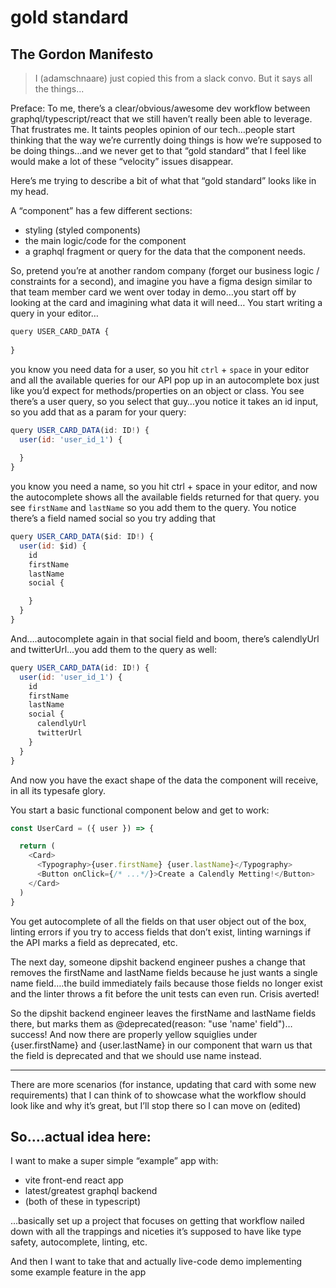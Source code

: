 # gold standard

## The Gordon Manifesto

> I (adamschnaare) just copied this from a slack convo. But it says all the things...

Preface: To me, there’s a clear/obvious/awesome dev workflow between graphql/typescript/react that we still haven’t really been able to leverage. That frustrates me. It taints peoples opinion of our tech…people start thinking that the way we’re currently doing things is how we’re supposed to be doing things…and we never get to that “gold standard” that I feel like would make a lot of these “velocity” issues disappear.


Here’s me trying to describe a bit of what that “gold standard” looks like in my head.


A “component” has a few different sections:
- styling (styled components)
- the main logic/code for the component
- a graphql fragment or query for the data that the component needs.


So, pretend you’re at another random company (forget our business logic / constraints for a second), and imagine you have a figma design similar to that team member card we went over today in demo…you start off by looking at the card and imagining what data it will need…
You start writing a query in your editor…

```js
query USER_CARD_DATA {
  
}
```

you know you need data for a user, so you hit `ctrl` + `space` in your editor and all the available queries for our API pop up in an autocomplete box just like you’d expect for methods/properties on an object or class.
You see there’s a user query, so you select that guy…you notice it takes an id input, so you add that as a param for your query:

```js
query USER_CARD_DATA(id: ID!) {
  user(id: 'user_id_1') {
    
  }
}
```

you know you need a name, so you hit ctrl + space in your editor, and now the autocomplete shows all the available fields returned for that query.
you see `firstName` and `lastName` so you add them to the query. You notice there’s a field named social so you try adding that

```js
query USER_CARD_DATA($id: ID!) {
  user(id: $id) {
    id
    firstName
    lastName
    social {

    }
  }
}
```

And….autocomplete again in that social field and boom, there’s calendlyUrl and twitterUrl…you add them to the query as well:

```js
query USER_CARD_DATA(id: ID!) {
  user(id: 'user_id_1') {
    id
    firstName
    lastName
    social {
      calendlyUrl
      twitterUrl
    }
  }
}
```

And now you have the exact shape of the data the component will receive, in all its typesafe glory.

You start a basic functional component below and get to work:

```js
const UserCard = ({ user }) => {

  return (
    <Card>
      <Typography>{user.firstName} {user.lastName}</Typography>
      <Button onClick={/* ...*/}>Create a Calendly Metting!</Button>
    </Card>
  )
}
```

You get autocomplete of all the fields on that user object out of the box, linting errors if you try to access fields that don’t exist, linting warnings if the API marks a field as deprecated, etc.


The next day, someone dipshit backend engineer pushes a change that removes the firstName and lastName fields because he just wants a single name field….the build immediately fails because those fields no longer exist and the linter throws a fit before the unit tests can even run. Crisis averted!


So the dipshit backend engineer leaves the firstName and lastName fields there, but marks them as @deprecated(reason: "use 'name' field")…success! And now there are properly yellow squiglies under {user.firstName} and {user.lastName} in our component that warn us that the field is deprecated and that we should use name instead.

-----------------

There are more scenarios (for instance, updating that card with some new requirements) that I can think of to showcase what the workflow should look like and why it’s great, but I’ll stop there so I can move on (edited) 


## So….actual idea here:
I want to make a super simple “example” app with:
- vite front-end react app
- latest/greatest graphql backend
- (both of these in typescript)

…basically set up a project that focuses on getting that workflow nailed down with all the trappings and niceties it’s supposed to have like type safety, autocomplete, linting, etc.


And then I want to take that and actually live-code demo implementing some example feature in the app